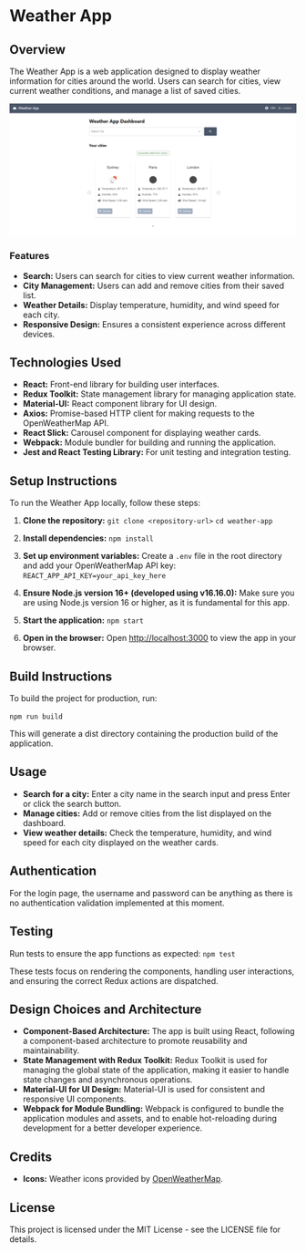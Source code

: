 # Weather App

## Overview

The Weather App is a web application designed to display weather information for cities around the world. Users can search for cities, view current weather conditions, and manage a list of saved cities.

![Demo](src/assets/img/demo.png)

### Features

- **Search:** Users can search for cities to view current weather information.
- **City Management:** Users can add and remove cities from their saved list.
- **Weather Details:** Display temperature, humidity, and wind speed for each city.
- **Responsive Design:** Ensures a consistent experience across different devices.

## Technologies Used

- **React:** Front-end library for building user interfaces.
- **Redux Toolkit:** State management library for managing application state.
- **Material-UI:** React component library for UI design.
- **Axios:** Promise-based HTTP client for making requests to the OpenWeatherMap API.
- **React Slick:** Carousel component for displaying weather cards.
- **Webpack:** Module bundler for building and running the application.
- **Jest and React Testing Library:** For unit testing and integration testing.

## Setup Instructions

To run the Weather App locally, follow these steps:

1. **Clone the repository:**
   `git clone <repository-url>`
   `cd weather-app`

2. **Install dependencies:**
   `npm install`

3. **Set up environment variables:**
   Create a `.env` file in the root directory and add your OpenWeatherMap API key:
   `REACT_APP_API_KEY=your_api_key_here`

4. **Ensure Node.js version 16+ (developed using v16.16.0):**
   Make sure you are using Node.js version 16 or higher, as it is fundamental for this app.

5. **Start the application:**
   `npm start`

6. **Open in the browser:**
   Open [http://localhost:3000](http://localhost:3000) to view the app in your browser.

## Build Instructions

To build the project for production, run:

`npm run build`

This will generate a dist directory containing the production build of the application.

## Usage

- **Search for a city:** Enter a city name in the search input and press Enter or click the search button.
- **Manage cities:** Add or remove cities from the list displayed on the dashboard.
- **View weather details:** Check the temperature, humidity, and wind speed for each city displayed on the weather cards.

## Authentication

For the login page, the username and password can be anything as there is no authentication validation implemented at this moment.

## Testing

Run tests to ensure the app functions as expected:
`npm test`

These tests focus on rendering the components, handling user interactions, and ensuring the correct Redux actions are dispatched.

## Design Choices and Architecture

- **Component-Based Architecture:** The app is built using React, following a component-based architecture to promote reusability and maintainability.
- **State Management with Redux Toolkit:** Redux Toolkit is used for managing the global state of the application, making it easier to handle state changes and asynchronous operations.
- **Material-UI for UI Design:** Material-UI is used for consistent and responsive UI components.
- **Webpack for Module Bundling:** Webpack is configured to bundle the application modules and assets, and to enable hot-reloading during development for a better developer experience.

## Credits

- **Icons:** Weather icons provided by [OpenWeatherMap](https://openweathermap.org/weather-conditions).

## License

This project is licensed under the MIT License - see the LICENSE file for details.
